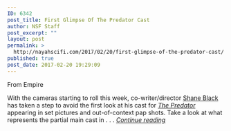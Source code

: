 ```yaml
---
ID: 6342
post_title: First Glimpse Of The Predator Cast
author: NSF Staff
post_excerpt: ""
layout: post
permalink: >
  http://nayahscifi.com/2017/02/20/first-glimpse-of-the-predator-cast/
published: true
post_date: 2017-02-20 19:29:09
---
```

From Empire

With the cameras starting to roll this week, co-writer/director <a href="http://www.empireonline.com/people/shane-black/">Shane Black</a> has taken a step to avoid the first look at his cast for <a href="http://www.empireonline.com/movies/predator-3/"><em>The Predator</em></a> appearing in set pictures and out-of-context pap shots. Take a look at what represents the partial main cast in . . . <em><a href="http://www.empireonline.com/people/olivia-munn/shane-black-reveals-first-glimpse-predator-cast/">Continue reading</a></em>